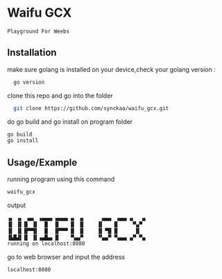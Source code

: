 
# Waifu GCX
```
Playground For Weebs

```



## Installation

make sure golang is installed on your device,check your golang version :

```bash
  go version
```
    
clone this repo and go into the folder

```bash
  git clone https://github.com/synckaa/waifu_gcx.git
```

do go build and go install on program folder
```bash
go build
go install
```


## Usage/Example

running program using this command 
```bash
waifu_gcx
```
output
```bash
▗▖ ▗▖ ▗▄▖ ▗▄▄▄▖▗▄▄▄▖▗▖ ▗▖     ▗▄▄▖ ▗▄▄▖▗▖  ▗▖
▐▌ ▐▌▐▌ ▐▌  █  ▐▌   ▐▌ ▐▌    ▐▌   ▐▌    ▝▚▞▘ 
▐▌ ▐▌▐▛▀▜▌  █  ▐▛▀▀▘▐▌ ▐▌    ▐▌▝▜▌▐▌     ▐▌  
▐▙█▟▌▐▌ ▐▌▗▄█▄▖▐▌   ▝▚▄▞▘    ▝▚▄▞▘▝▚▄▄▖▗▞▘▝▚▖
running on localhost:8080
```

go to web browser and input the address

```bash
localhost:8080
```




